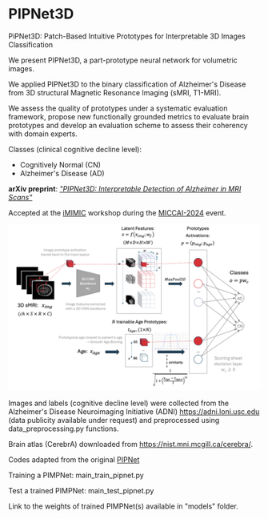 # PIPNet3D
PiPNet3D: Patch-Based Intuitive Prototypes for Interpretable 3D Images Classification

We present PIPNet3D, a part-prototype neural network for volumetric images. 

We applied PIPNet3D to the binary classification of Alzheimer's Disease from 3D structural Magnetic Resonance Imaging (sMRI, T1-MRI). 

We assess the quality of prototypes under a systematic evaluation framework, propose new functionally grounded metrics to evaluate brain prototypes and develop an evaluation scheme to assess their coherency with domain experts.

Classes (clinical cognitive decline level):

- Cognitively Normal (CN)
- Alzheimer's Disease (AD)


**arXiv preprint**: [_"PIPNet3D: Interpretable Detection of Alzheimer in MRI Scans"_](https://arxiv.org/abs/2403.18328)

Accepted at the [iMIMIC](https://imimic-workshop.com) workshop during the [MICCAI-2024](https://conferences.miccai.org/2024/en/) event.

![Overview of PIPNet](https://github.com/desantilisa/PIMPNet3D/blob/main/pimpnet_poster.png)   

Images and labels (cognitive decline level) were collected from the Alzheimer's Disease Neuroimaging Initiative (ADNI) https://adni.loni.usc.edu (data publicity available under request) and preprocessed using data_preprocessing.py functions.

Brain atlas (CerebrA) downloaded from https://nist.mni.mcgill.ca/cerebra/.

Codes adapted from the original [PIPNet](https://github.com/M-Nauta/PIPNet/tree/main)

Training a PIMPNet: main_train_pipnet.py

Test a trained PIMPNet: main_test_pipnet.py

Link to the weights of trained PIMPNet(s) available in "models" folder.
